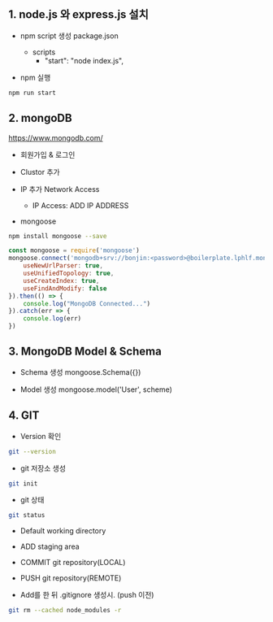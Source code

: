 
## 1. node.js 와 express.js 설치

- npm script 생성
package.json
    - scripts
        - "start": "node index.js",

- npm 실행
```bash
npm run start
```

## 2. mongoDB
https://www.mongodb.com/

- 회원가입 & 로그인
- Clustor 추가
- IP 추가
Network Access
    - IP Access: ADD IP ADDRESS
        
- mongoose
```bash
npm install mongoose --save
```

```js
const mongoose = require('mongoose')
mongoose.connect('mongodb+srv://bonjin:<password>@boilerplate.lphlf.mongodb.net/myFirstDatabase?retryWrites=true&w=majority', {
    useNewUrlParser: true,
    useUnifiedTopology: true,
    useCreateIndex: true,
    useFindAndModify: false
}).then(() => {
    console.log("MongoDB Connected...")
}).catch(err => {
    console.log(err)
})
```

## 3. MongoDB Model & Schema
- Schema 생성
mongoose.Schema({})

- Model 생성
mongoose.model('User', scheme)

## 4. GIT
- Version 확인
```bash
git --version
```

- git 저장소 생성
```bash
git init
```

- git 상태
```bash
git status
```

- Default
working directory

- ADD
staging area

- COMMIT
git repository(LOCAL)

- PUSH
git repository(REMOTE)

- Add를 한 뒤 .gitignore 생성시. (push 이전)

```bash
git rm --cached node_modules -r
```